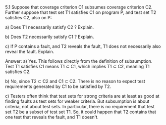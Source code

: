5.1
Suppose that coverage criterion C1 subsumes coverage criterion C2. Further suppose that test set T1 satisfies C1 on program P, and test set T2 satisfies C2, also on P:

a) Does T1 necessarily satisfy C2 ? Explain.

b) Does T2 necessarily satisfy C1 ? Explain.

c) If P contains a fault, and T2 reveals the fault, T1 does not necessarily also reveal the fault. Explain.

Answer:
a) Yes. This follows directly from the definition of subsumption. Test T1 satisfies C1 means T1 ⊂ C1, which implies T1 ⊂ C2, meaning T1 satisfies C2.

b) No, since T2 ⊂ C2 and C1 ⊂ C2. There is no reason to expect test requirements generated by C1 to be satisfied by T2. 

c) Testers often think that test sets for strong criteria are at least as good at finding faults as test sets for weaker criteria. But subsumption is about criteria, not about test sets. In particular, there is no requirement that test set T2 be a subset of test set T1. So, it could happen that T2 contains that one test that reveals the fault, and T1 doesn't.
